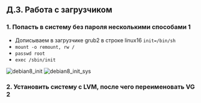 
Д.З. Работа с загрузчиком
-----------------------------------
### 1. Попасть в систему без пароля несколькими способами 1
* Дописываем в загрузчике grub2 в строке linux16 `init=/bin/sh`
* `mount -o remount, rw /`
* `passwd root`
* `exec /sbin/init`

![debian8_init](https://github.com/kyourselfer/OTUS_LinuxAdmin201804/blob/master/lesson4_boot/debian8_init_.jpeg)
![debian8_init_sys](https://github.com/kyourselfer/OTUS_LinuxAdmin201804/blob/master/lesson4_boot/debian8_init_sys.jpeg)

### 2. Установить систему с LVM, после чего переименовать VG 2
